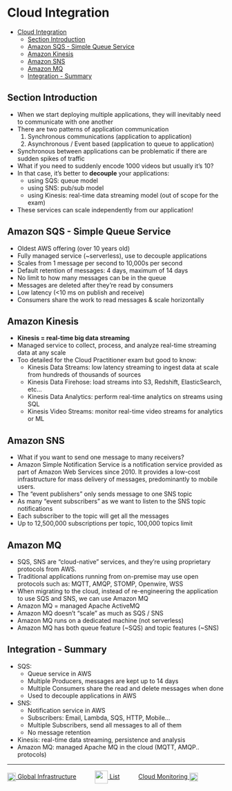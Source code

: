 # Cloud Integration

- [Cloud Integration](#cloud-integration)
    - [Section Introduction](#section-introduction)
    - [Amazon SQS - Simple Queue Service](#amazon-sqs---simple-queue-service)
    - [Amazon Kinesis](#amazon-kinesis)
    - [Amazon SNS](#amazon-sns)
    - [Amazon MQ](#amazon-mq)
    - [Integration - Summary](#integration---summary)

## Section Introduction

- When we start deploying multiple applications, they will inevitably need to communicate with one another
- There are two patterns of application communication
    1. Synchronous communications (application to application)
    2. Asynchronous / Event based (application to queue to application)
- Synchronous between applications can be problematic if there are sudden spikes of traffic
- What if you need to suddenly encode 1000 videos but usually it’s 10?
- In that case, it’s better to **decouple** your applications:
    - using SQS: queue model
    - using SNS: pub/sub model
    - using Kinesis: real-time data streaming model (out of scope for the exam)
- These services can scale independently from our application!

## Amazon SQS - Simple Queue Service

- Oldest AWS offering (over 10 years old)
- Fully managed service (~serverless), use to decouple applications
- Scales from 1 message per second to 10,000s per second
- Default retention of messages: 4 days, maximum of 14 days
- No limit to how many messages can be in the queue
- Messages are deleted after they’re read by consumers
- Low latency (<10 ms on publish and receive)
- Consumers share the work to read messages & scale horizontally

## Amazon Kinesis

- **Kinesis = real-time big data streaming**
- Managed service to collect, process, and analyze real-time streaming data at any scale
- Too detailed for the Cloud Practitioner exam but good to know:
    - Kinesis Data Streams: low latency streaming to ingest data at scale from hundreds of thousands of sources
    - Kinesis Data Firehose: load streams into S3, Redshift, ElasticSearch, etc…
    - Kinesis Data Analytics: perform real-time analytics on streams using SQL
    - Kinesis Video Streams: monitor real-time video streams for analytics or ML

## Amazon SNS

- What if you want to send one message to many receivers?
- Amazon Simple Notification Service is a notification service provided as part of Amazon Web Services since 2010. It provides a low-cost infrastructure for mass delivery of messages, predominantly to mobile users.
- The “event publishers” only sends message to one SNS topic
- As many “event subscribers” as we want to listen to the SNS topic notifications
- Each subscriber to the topic will get all the messages
- Up to 12,500,000 subscriptions per topic, 100,000 topics limit

## Amazon MQ

- SQS, SNS are “cloud-native” services, and they’re using proprietary protocols from AWS.
- Traditional applications running from on-premise may use open protocols such as: MQTT, AMQP, STOMP, Openwire, WSS
- When migrating to the cloud, instead of re-engineering the application to use SQS and SNS, we can use Amazon MQ
- Amazon MQ = managed Apache ActiveMQ
- Amazon MQ doesn’t “scale” as much as SQS / SNS
- Amazon MQ runs on a dedicated machine (not serverless)
- Amazon MQ has both queue feature (~SQS) and topic features (~SNS)

## Integration - Summary

- SQS:
    - Queue service in AWS
    - Multiple Producers, messages are kept up to 14 days
    - Multiple Consumers share the read and delete messages when done
    - Used to decouple applications in AWS
- SNS:
    - Notification service in AWS
    - Subscribers: Email, Lambda, SQS, HTTP, Mobile…
    - Multiple Subscribers, send all messages to all of them
    - No message retention
- Kinesis: real-time data streaming, persistence and analysis
- Amazon MQ: managed Apache MQ in the cloud (MQTT, AMQP.. protocols)

* * *

[<img align="center" src="../images/back-arrow.png" height="20" width="20"/> Global Infrastructure](./global_infrastructure.md)&nbsp; &nbsp; &nbsp; &nbsp; &nbsp; &nbsp;[<img align="center" src="../images/list.png" height="30" width="30"/> List](../README.md)&nbsp; &nbsp; &nbsp; &nbsp; &nbsp; &nbsp;[Cloud Monitoring <img align="center" src="../images/forward-arrow.png" height="20" width="20"/>](./cloud_monitoring.md)
